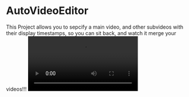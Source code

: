 # AutoVideoEditor
This Project allows you to sepcify a main video, and other subvideos with their display timestamps, so you can sit
back, and watch it merge your videos!!!
<video src="resources/island.mp4"></video>
